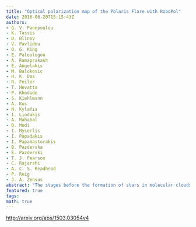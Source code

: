 ```yaml
---
title: "Optical polarization map of the Polaris Flare with RoboPol"
date: 2016-06-20T15:15:43Z
authors:
- G. V. Panopoulou
- K. Tassis
- D. Blinov
- V. Pavlidou
- O. G. King
- E. Paleologou
- A. Ramaprakash
- E. Angelakis
- M. Balokovic
- H. K. Das
- R. Feiler
- T. Hovatta
- P. Khodade
- S. Kiehlmann
- A. Kus
- N. Kylafis
- I. Liodakis
- A. Mahabal
- D. Modi
- I. Myserlis
- I. Papadakis
- I. Papamastorakis
- B. Pazderska
- E. Pazderski
- T. J. Pearson
- C. Rajarshi
- A. C. S. Readhead
- P. Reig
- J. A. Zensus
abstract: "The stages before the formation of stars in molecular clouds are poorly understood. Insights can be gained by studying the properties of quiescent clouds, such as their magnetic field structure. The plane-of-the-sky orientation of the field can be traced by polarized starlight. We present the first extended, wide-field ($sim$10 $rm deg^2$) map of the Polaris Flare cloud in dust-absorption induced optical polarization of background stars, using the RoboPol polarimeter at the Skinakas Observatory. This is the first application of the wide-field imaging capabilities of RoboPol. The data were taken in the R-band and analysed with the automated reduction pipeline of the instrument. We present in detail optimizations in the reduction pipeline specific to wide-field observations. Our analysis resulted in reliable measurements of 641 stars with median fractional linear polarization 1.3%. The projected magnetic field shows a large scale ordered pattern. At high longitudes it appears to align with faint striations seen in the Herschel-SPIRE map of dust emission (250 $mu m$), while in the central 4-5 deg$^2$ it shows an eddy-like feature. The overall polarization pattern we obtain is in good agreement with large scale measurements by Planck of the dust emission polarization in the same area of the sky."
featured: true
tags:
math: true
---
```

http://arxiv.org/abs/1503.03054v4

